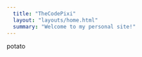 ```yaml
---
  title: "TheCodePixi"
  layout: "layouts/home.html"
  summary: "Welcome to my personal site!"
---
```


potato 